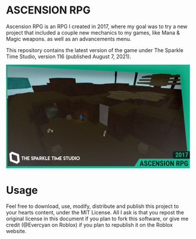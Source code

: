# ASCENSION RPG
Ascension RPG is an RPG I created in 2017, where my goal was to try a new project that included a couple new mechanics to my games, like Mana &amp; Magic weapons. as well as an advancements menu.

This repository contains the latest version of the game under The Sparkle Time Studio, version 116 (published August 7, 2021).

![](game_thumbnail.png)

# Usage
Feel free to download, use, modify, distribute and publish this project to your hearts content, under the MIT License. All I ask is that you repost the original license in this document if you plan to fork this software, or give me credit (@Evercyan on Roblox) if you plan to republish it on the Roblox website.
